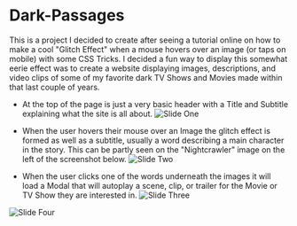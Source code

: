# Dark-Passages
This is a project I decided to create after seeing a tutorial online on how to make a cool "Glitch Effect" when a mouse hovers over an image (or taps on mobile) with some CSS Tricks. I decided a fun way to display this somewhat eerie effect was to create a website displaying images, descriptions, and video clips of some of my favorite dark TV Shows and Movies made within that last couple of years.

- At the top of the page is just a very basic header with a Title and Subtitle explaining what the site is all about.
![Slide One](assets/img/readme/slide-1.png)

- When the user hovers their mouse over an Image the glitch effect is formed as well as a subtitle, usually a word describing a main character in the story. This can be partly seen on the "Nightcrawler" image on the left of the screenshot below.
![Slide Two](assets/img/readme/slide-2.png)

- When the user clicks one of the words underneath the images it will load a Modal that will autoplay a scene, clip, or trailer for the Movie or TV Show they are interested in.
![Slide Three](assets/img/readme/slide-3.png)

![Slide Four](assets/img/readme/slide-4.png)
